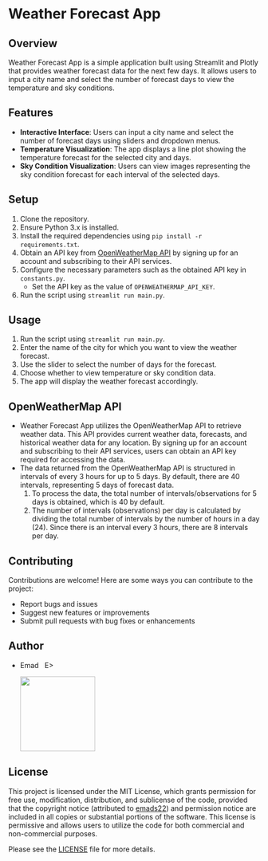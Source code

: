 # Weather Forecast App

## Overview
Weather Forecast App is a simple application built using Streamlit and Plotly that provides weather forecast data for the next few days. It allows users to input a city name and select the number of forecast days to view the temperature and sky conditions.

## Features
- **Interactive Interface**: Users can input a city name and select the number of forecast days using sliders and dropdown menus.
- **Temperature Visualization**: The app displays a line plot showing the temperature forecast for the selected city and days.
- **Sky Condition Visualization**: Users can view images representing the sky condition forecast for each interval of the selected days.

## Setup
1. Clone the repository.
2. Ensure Python 3.x is installed.
3. Install the required dependencies using `pip install -r requirements.txt`.
4. Obtain an API key from [OpenWeatherMap API](https://openweathermap.org/api) by signing up for an account and subscribing to their API services.
5. Configure the necessary parameters such as the obtained API key in `constants.py`.
   - Set the API key as the value of `OPENWEATHERMAP_API_KEY`.
6. Run the script using `streamlit run main.py`.

## Usage
1. Run the script using `streamlit run main.py`.
2. Enter the name of the city for which you want to view the weather forecast.
3. Use the slider to select the number of days for the forecast.
4. Choose whether to view temperature or sky condition data.
5. The app will display the weather forecast accordingly.

## OpenWeatherMap API
- Weather Forecast App utilizes the OpenWeatherMap API to retrieve weather data. This API provides current weather data, forecasts, and historical weather data for any location. By signing up for an account and subscribing to their API services, users can obtain an API key required for accessing the data.
- The data returned from the OpenWeatherMap API is structured in intervals of every 3 hours for up to 5 days. By default, there are 40 intervals, representing 5 days of forecast data.
    1. To process the data, the total number of intervals/observations for 5 days is obtained, which is 40 by default.
    2. The number of intervals (observations) per day is calculated by dividing the total number of intervals by the number of hours in a day (24). Since there is an interval every 3 hours, there are 8 intervals per day.

## Contributing
Contributions are welcome! Here are some ways you can contribute to the project:
- Report bugs and issues
- Suggest new features or improvements
- Submit pull requests with bug fixes or enhancements

## Author
- Emad &nbsp; E>
  
  [<img src="https://img.shields.io/badge/GitHub-Profile-blue?logo=github" width="150">](https://github.com/emads22)

## License
This project is licensed under the MIT License, which grants permission for free use, modification, distribution, and sublicense of the code, provided that the copyright notice (attributed to [emads22](https://github.com/emads22)) and permission notice are included in all copies or substantial portions of the software. This license is permissive and allows users to utilize the code for both commercial and non-commercial purposes.

Please see the [LICENSE](LICENSE) file for more details.